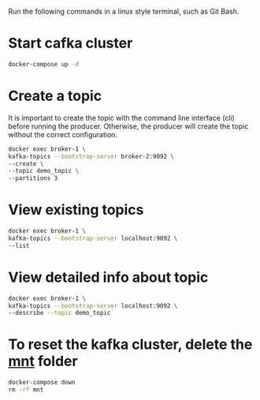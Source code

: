 Run the following commands in a linux style terminal, such as Git Bash.

# Start cafka cluster

```sh 
docker-compose up -d
```

# Create a topic
It is important to create the topic with the command line interface (cli) before running the producer.
Otherwise, the producer will create the topic without the correct configuration.

```sh 
docker exec broker-1 \
kafka-topics --bootstrap-server broker-2:9092 \
--create \
--topic demo_topic \
--partitions 3 
```

# View existing topics

```sh 
docker exec broker-1 \
kafka-topics --bootstrap-server localhost:9092 \
--list
```

# View detailed info about topic

```sh 
docker exec broker-1 \
kafka-topics --bootstrap-server localhost:9092 \
--describe --topic demo_topic
```

# To reset the kafka cluster, delete the [mnt](mnt) folder
```sh
docker-compose down
rm -rf mnt
```
